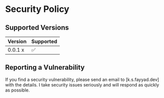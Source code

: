 # Security Policy

## Supported Versions


| Version | Supported          |
| ------- | ------------------ |
| 0.0.1 x | :white_check_mark: | 

## Reporting a Vulnerability

If you find a security vulnerability, please send an email to [k.s.fayyad.dev] with the details. 
I  take security issues seriously and will respond as quickly as possible.

